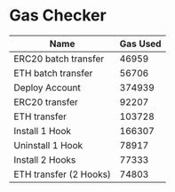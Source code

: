 # Gas Checker

| Name | Gas Used |
| ---- | -------- |
| ERC20 batch transfer | 46959 |
| ETH batch transfer | 56706 |
| Deploy Account | 374939 |
| ERC20 transfer | 92207 |
| ETH transfer | 103728 |
| Install 1 Hook | 166307 |
| Uninstall 1 Hook | 78917 |
| Install 2 Hooks | 77333 |
| ETH transfer (2 Hooks) | 74803 |
